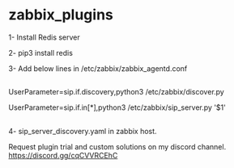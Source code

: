 # zabbix_plugins

1- Install Redis server

2- pip3 install redis


3- Add below lines in /etc/zabbix/zabbix_agentd.conf 

##
UserParameter=sip.if.discovery,python3 /etc/zabbix/discover.py

UserParameter=sip.if.in[*],python3 /etc/zabbix/sip_server.py '$1'
##


4- sip_server_discovery.yaml in zabbix host. 



Request plugin trial and custom solutions on my discord channel.
https://discord.gg/cqCVVRCEhC
